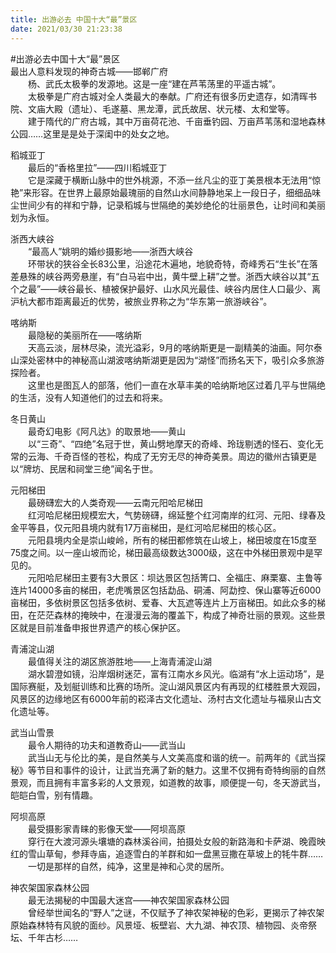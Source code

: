 ```yaml
---
title: 出游必去 中国十大“最”景区  
date: 2021/03/30 21:23:38  
---
```

  
#出游必去中国十大“最”景区  
最出人意料发现的神奇古城——邯郸广府  
&emsp;&emsp;杨、武氏太极拳的发源地。这是一座“建在芦苇荡里的平遥古城”。  
&emsp;&emsp;太极拳是广府古城对全人类最大的奉献。广府还有很多历史遗存，如清晖书院、文庙大殿（遗址）、毛遂墓、黑龙潭，武氏故居、状元楼、太和堂等。  
&emsp;&emsp;建于隋代的广府古城，其中万亩荷花池、千亩垂钓园、万亩芦苇荡和湿地森林公园……这里是是处于深闺中的处女之地。  
  
稻城亚丁  
&emsp;&emsp;最后的“香格里拉”——四川稻城亚丁  
&emsp;&emsp;它是深藏于横断山脉中的世外桃源，不添一丝凡尘的亚丁美景根本无法用“惊艳”来形容。在世界上最原始最瑰丽的自然山水间静静地呆上一段日子，细细品味尘世间少有的祥和宁静，记录稻城与世隔绝的美妙绝伦的壮丽景色，让时间和美丽划为永恒。  
  
浙西大峡谷  
&emsp;&emsp;“最高人”姚明的婚纱摄影地——浙西大峡谷  
&emsp;&emsp;环带状的狭谷全长83公里，沿途花木遍地，地貌奇特，奇峰秀石“生长”在落差悬殊的峡谷两旁悬崖，有“白马岩中出，黄牛壁上耕”之誉。浙西大峡谷以其“五个之最”——峡谷最长、植被保护最好、山水风光最佳、峡谷内居住人口最少、离沪杭大都市距离最近的优势，被旅业界称之为“华东第一旅游峡谷”。  
  
喀纳斯  
&emsp;&emsp;最隐秘的美丽所在——喀纳斯  
&emsp;&emsp;天高云淡，层林尽染，流光溢彩，9月的喀纳斯更是一副精美的油画。阿尔泰山深处密林中的神秘高山湖波喀纳斯湖更是因为“湖怪”而扬名天下，吸引众多旅游探险者。  
&emsp;&emsp;这里也是图瓦人的部落，他们一直在水草丰美的哈纳斯地区过着几平与世隔绝的生活，没有人知道他们的过去和将来。  
  
冬日黄山  
&emsp;&emsp;最奇幻电影《阿凡达》的取景地——黄山  
&emsp;&emsp;以“三奇”、“四绝”名冠于世，黄山劈地摩天的奇峰、玲珑剔透的怪石、变化无常的云海、千奇百怪的苍松，构成了无穷无尽的神奇美景。周边的徽州古镇更是以“牌坊、民居和祠堂三绝”闻名于世。  
  
元阳梯田  
&emsp;&emsp;最磅礴宏大的人类奇观——云南元阳哈尼梯田  
&emsp;&emsp;红河哈尼梯田规模宏大，气势磅礴，绵延整个红河南岸的红河、元阳、绿春及金平等县，仅元阳县境内就有17万亩梯田，是红河哈尼梯田的核心区。  
&emsp;&emsp;元阳县境内全是崇山峻岭，所有的梯田都修筑在山坡上，梯田坡度在15度至75度之间。以一座山坡而论，梯田最高级数达3000级，这在中外梯田景观中是罕见的。  
&emsp;&emsp;元阳哈尼梯田主要有3大景区：坝达景区包括箐口、全福庄、麻栗寨、主鲁等连片14000多亩的梯田，老虎嘴景区包括勐品、硐浦、阿勐控、保山寨等近6000亩梯田，多依树景区包括多依树、爱春、大瓦遮等连片上万亩梯田。如此众多的梯田，在茫茫森林的掩映中，在漫漫云海的覆盖下，构成了神奇壮丽的景观。这些景区就是目前准备申报世界遗产的核心保护区。  
  
青浦淀山湖  
&emsp;&emsp;最值得关注的湖区旅游胜地——上海青浦淀山湖  
&emsp;&emsp;湖水碧澄如镜，沿岸烟树迷茫，富有江南水乡风光。临湖有“水上运动场”，是国际赛艇，及划艇训练和比赛的场所。淀山湖风景区内有再现的红楼胜景大观园，风景区的边缘地区有6000年前的崧泽古文化遗址、汤村古文化遗址与福泉山古文化遗址等。  
  
武当山雪景  
&emsp;&emsp;最令人期待的功夫和道教奇山——武当山  
&emsp;&emsp;武当山无与伦比的美，是自然美与人文美高度和谐的统一。前两年的《武当探秘》等节目和事件的设计，让武当充满了新的魅力。这里不仅拥有奇特绚丽的自然景观，而且拥有丰富多彩的人文景观，如道教的故事，顺便提一句，冬天游武当，皑皑白雪，别有情趣。  
  
阿坝高原  
&emsp;&emsp;最受摄影家青睐的影像天堂——阿坝高原  
&emsp;&emsp;穿行在大渡河源头壤塘的森林溪谷间，拍摄处女般的新路海和卡萨湖、晚霞映红的雪山草甸，参拜寺庙，追逐雪白的羊群和如一盘黑豆撒在草坡上的牦牛群……  
&emsp;&emsp;一切是那样的自然，纯净，这里是神和心灵的居所。  
  
神农架国家森林公园  
&emsp;&emsp;最无法揭秘的中国最大迷宫——神农架国家森林公园  
&emsp;&emsp;曾经举世闻名的“野人”之谜，不仅赋予了神农架神秘的色彩，更揭示了神农架原始森林特有风貌的面纱。风景垭、板壁岩、大九湖、神农顶、植物园、炎帝祭坛、千年古杉……  